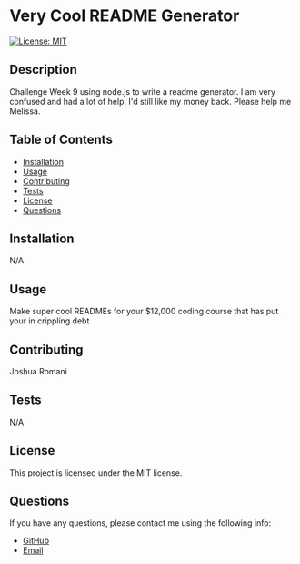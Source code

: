 
# Very Cool README Generator

[![License: MIT](https://img.shields.io/badge/License-MIT-yellow.svg)](https://opensource.org/licenses/MIT)

## Description

Challenge Week 9 using node.js to write a readme generator. I am very confused and had a lot of help. I'd still like my money back. Please help me Melissa.

## Table of Contents

- [Installation](#installation)
- [Usage](#usage)
- [Contributing](#contributing)
- [Tests](#tests)
- [License](#license)
- [Questions](#questions)

## Installation

N/A

## Usage

Make super cool READMEs for your $12,000 coding course that has put your in crippling debt

## Contributing

Joshua Romani

## Tests

N/A

## License

This project is licensed under the MIT license.

## Questions

If you have any questions, please contact me using the following info:

- [GitHub](https://github.com/DongleJosh)
- [Email](JoshuaJamesRomani@gmail.com)
